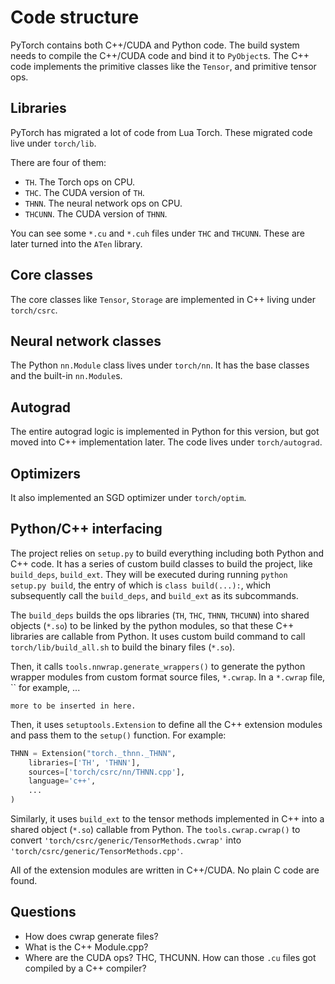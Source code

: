 # Code structure

PyTorch contains both C++/CUDA and Python code.
The build system needs to compile the C++/CUDA code and bind it to `PyObject`s.
The C++ code implements the primitive classes like the `Tensor`, and primitive tensor ops.

## Libraries

PyTorch has migrated a lot of code from Lua Torch.
These migrated code live under `torch/lib`.

There are four of them:
* `TH`. The Torch ops on CPU.
* `THC`. The CUDA version of `TH`.
* `THNN`. The neural network ops on CPU.
* `THCUNN`. The CUDA version of `THNN`.

You can see some `*.cu` and `*.cuh` files under `THC` and `THCUNN`.
These are later turned into the `ATen` library.

## Core classes

The core classes like `Tensor`, `Storage` are implemented in C++ living under `torch/csrc`.

## Neural network classes

The Python `nn.Module` class lives under `torch/nn`.
It has the base classes and the built-in `nn.Module`s.

## Autograd

The entire autograd logic is implemented in Python for this version, but got moved into C++ implementation later.
The code lives under `torch/autograd`.

## Optimizers

It also implemented an SGD optimizer under `torch/optim`.

## Python/C++ interfacing

The project relies on `setup.py` to build everything including both Python and C++ code.
It has a series of custom build classes to build the project, like `build_deps`, `build_ext`.
They will be executed during running `python setup.py build`,
the entry of which is `class build(...):`, which subsequently call the `build_deps`, and `build_ext` as its subcommands.

The `build_deps` builds the ops libraries (`TH`, `THC`, `THNN`, `THCUNN`) into
shared objects (`*.so`) to be linked by the python modules, so that these C++ libraries are callable from Python. It
uses custom build command to call `torch/lib/build_all.sh` to build the binary
files (`*.so`).

Then, it calls `tools.nnwrap.generate_wrappers()` to generate the python wrapper modules from custom format source files, `*.cwrap`.
In a `*.cwrap` file, `` for example, ...

```shell
more to be inserted in here.
```

Then, it uses `setuptools.Extension` to define all the C++ extension modules and pass them to the `setup()` function.
For example:

```py
THNN = Extension("torch._thnn._THNN",
    libraries=['TH', 'THNN'],
    sources=['torch/csrc/nn/THNN.cpp'],
    language='c++',
    ...
)
```

Similarly, it uses `build_ext` to the tensor methods implemented in C++ into a shared object (`*.so`) callable from Python.
The `tools.cwrap.cwrap()` to convert `'torch/csrc/generic/TensorMethods.cwrap'` into `'torch/csrc/generic/TensorMethods.cpp'`.

All of the extension modules are written in C++/CUDA. No plain C code are found.


## Questions
* How does cwrap generate files?
* What is the C++ Module.cpp?
* Where are the CUDA ops? THC, THCUNN. How can those `.cu` files got compiled by a C++ compiler?

